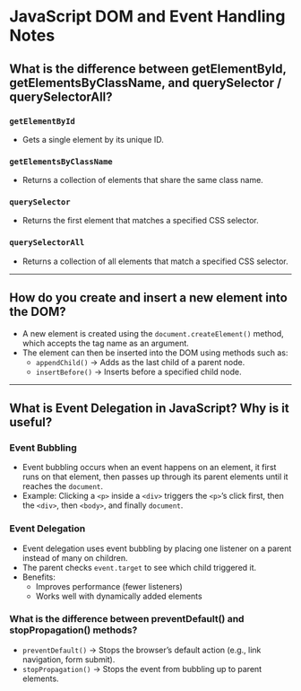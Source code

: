 # JavaScript DOM and Event Handling Notes

## What is the difference between getElementById, getElementsByClassName, and querySelector / querySelectorAll?

### `getElementById`
- Gets a single element by its unique ID.

### `getElementsByClassName`
- Returns a collection of elements that share the same class name.

### `querySelector`
- Returns the first element that matches a specified CSS selector.

### `querySelectorAll`
- Returns a collection of all elements that match a specified CSS selector.

---

## How do you create and insert a new element into the DOM?

- A new element is created using the `document.createElement()` method, which accepts the tag name as an argument.  
- The element can then be inserted into the DOM using methods such as:
  - `appendChild()` → Adds as the last child of a parent node.
  - `insertBefore()` → Inserts before a specified child node.

---

## What is Event Delegation in JavaScript? Why is it useful?

### Event Bubbling
- Event bubbling occurs when an event happens on an element, it first runs on that element, then passes up through its parent elements until it reaches the `document`.  
- Example: Clicking a `<p>` inside a `<div>` triggers the `<p>`’s click first, then the `<div>`, then `<body>`, and finally `document`.

### Event Delegation
- Event delegation uses event bubbling by placing one listener on a parent instead of many on children.  
- The parent checks `event.target` to see which child triggered it.  
- Benefits:
  - Improves performance (fewer listeners)
  - Works well with dynamically added elements

### What is the difference between preventDefault() and stopPropagation() methods?
- `preventDefault()` → Stops the browser’s default action (e.g., link navigation, form submit).  
- `stopPropagation()` → Stops the event from bubbling up to parent elements.
